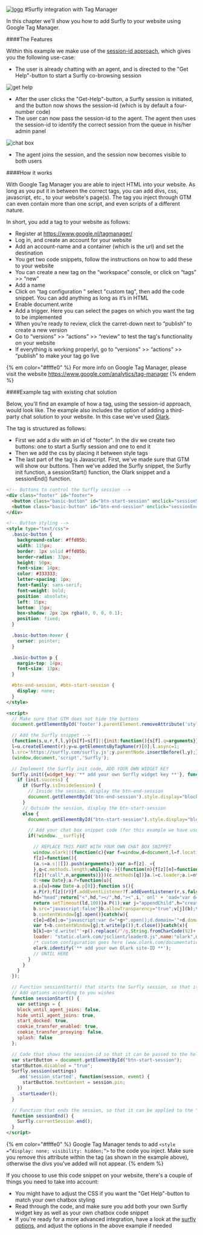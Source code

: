 <a href="https://www.surfly.com/">![logo](../images/logosmall.png)</a>
#Surfly integration with Tag Manager

In this chapter we'll show you how to add Surfly to your website using Google Tag Manager.

####The Features

Within this example we make use of the [session-id approach](../tutorial/advanced-integration.md), which gives you the following use-case:

- The user is already chatting with an agent, and is directed to the "Get Help"-button to start a Surfly co-browsing session

![get help](../images/get-help-button.png)

- After the user clicks the "Get-Help"-button, a Surfly session is initiated, and the button now shows the session-id (which is by default a four-number code)
- The user can now pass the session-id to the agent. The agent then uses the session-id to identify the correct session from the queue in his/her admin panel

![chat box](../images/olark-chat-box.png)

- The agent joins the session, and the session now becomes visible to both users

####How it works

With Google Tag Manager you are able to inject HTML into your website. As long as you put it in between the correct tags, you can add divs, css, javascript, etc., to your website's page(s). The tag you inject through GTM can even contain more than one script, and even scripts of a different nature.

In short, you add a tag to your website as follows:

- Register at https://www.google.nl/tagmanager/
- Log in, and create an account for your website
- Add an account-name and a container (which is the url) and set the destination
- You get two code snippets, follow the instructions on how to add these to your website
- You can create a new tag on the “workspace” console, or click on “tags” >> “new”
- Add a name
- Click on “tag configuration ” select "custom tag", then add the code snippet. You can add anything as long as it’s in HTML
- Enable document.write
- Add a trigger. Here you can select the pages on which you want the tag to be implemented
- When you’re ready to review, click the carret-down next to “publish” to create a new version
- Go to “versions” >> “actions” >> “review” to test the tag's functionality on your website
- If everything is working properlyl, go to “versions” >> “actions” >> “publish” to make your tag go live

{% em color="#ffffe0" %} For more info on Google Tag Manager, please visit the website https://www.google.com/analytics/tag-manager {% endem %}

####Example tag with existing chat solution

Below, you'll find an example of how a tag, using the session-id approach, would look like. The example also includes the option of adding a third-party chat solution to your website. In this case we've used [Olark](www.olark.com).

The tag is structured as follows:

- First we add a div with an id of "footer". In the div we create two buttons: one to start a Surfly session and one to end it
- Then we add the css by placing it between style tags
- The last part of the tag is Javascript. First, we've made sure that GTM will show our buttons. Then we've added the Surfly snippet, the Surfly init function, a sessionStart() function, the Olark snippet and a sessionEnd() function.

```html
<!-- Buttons to control the Surfly session -->
<div class="footer" id="footer">
  <button class="basic-button" id="btn-start-session" onclick="sessionStart()">Get Help</button>
  <button class="basic-button" id="btn-end-session" onclick="sessionEnd()">Stop sessie</button>
</div>

<!-- Button styling -->
<style type="text/css">
  .basic-button {
    background-color: #ffd05b;
    width: 115px;
    border: 1px solid #ffd05b;
    border-radius: 33px;
    height: 50px;
    font-size: 14px;
    color: #333333;
    letter-spacing: 1px;
    font-family: sans-serif;
    font-weight: bold;
    position: absolute;
    left: 15px;
    bottom: 15px;
    box-shadow: 2px 2px rgba(0, 0, 0, 0.1);
    position: fixed;
  }

  .basic-button:hover {
    cursor: pointer;
  }

  .basic-button p {
    margin-top: 14px;
    font-size: 13px;
  }

  #btn-end-session, #btn-start-session {
    display: none;
  }
</style>

<script>
  // Make sure that GTM does not hide the buttons
  document.getElementById('footer').parentElement.removeAttribute('style');

  // Add the Surfly snippet -->
  (function(s,u,r,f,l,y){s[f]=s[f]||{init:function(){s[f].q=arguments}};
  l=u.createElement(r);y=u.getElementsByTagName(r)[0];l.async=1;
  l.src='https://surfly.com/surfly.js';y.parentNode.insertBefore(l,y);})
  (window,document,'script','Surfly');

  // Implement the Surfly init code, ADD YOUR OWN WIDGET KEY
  Surfly.init({widget_key:'** add your own Surfly widget key **'}, function(init) {
    if (init.success) {
      if (Surfly.isInsideSession) {
        // Inside the session, display the btn-end-session
        document.getElementById('btn-end-session').style.display="block";
      }
      // Outside the session, display the btn-start-session
      else {
        document.getElementById("btn-start-session").style.display="block";

        // Add your chat box snippet code (for this example we have used Olark)
        if(!window.__surfly){

          // REPLACE THIS PART WITH YOUR OWN CHAT BOX SNIPPET
          window.olark||(function(c){var f=window,d=document,l=f.location.protocol=="https:"?"https:":"http:",z=c.name,r="load";var nt=function(){
          f[z]=function(){
          (a.s=a.s||[]).push(arguments)};var a=f[z]._={
          },q=c.methods.length;while(q--){(function(n){f[z][n]=function(){
          f[z]("call",n,arguments)}})(c.methods[q])}a.l=c.loader;a.i=nt;a.p={
          0:+new Date};a.P=function(u){
          a.p[u]=new Date-a.p[0]};function s(){
          a.P(r);f[z](r)}f.addEventListener?f.addEventListener(r,s,false):f.attachEvent("on"+r,s);var ld=function(){function p(hd){
          hd="head";return["<",hd,"></",hd,"><",i,' onl' + 'oad="var d=',g,";d.getElementsByTagName('head')[0].",j,"(d.",h,"('script')).",k,"='",l,"//",a.l,"'",'"',"></",i,">"].join("")}var i="body",m=d[i];if(!m){
          return setTimeout(ld,100)}a.P(1);var j="appendChild",h="createElement",k="src",n=d[h]("div"),v=n[j](d[h](z)),b=d[h]("iframe"),g="document",e="domain",o;n.style.display="none";m.insertBefore(n,m.firstChild).id=z;b.frameBorder="0";b.id=z+"-loader";if(/MSIE[ ]+6/.test(navigator.userAgent)){
          b.src="javascript:false"}b.allowTransparency="true";v[j](b);try{
          b.contentWindow[g].open()}catch(w){
          c[e]=d[e];o="javascript:var d="+g+".open();d.domain='"+d.domain+"';";b[k]=o+"void(0);"}try{
          var t=b.contentWindow[g];t.write(p());t.close()}catch(x){
          b[k]=o+'d.write("'+p().replace(/"/g,String.fromCharCode(92)+'"')+'");d.close();'}a.P(2)};ld()};nt()})({
          loader: "static.olark.com/jsclient/loader0.js",name:"olark",methods:["configure","extend","declare","identify"]});
          /* custom configuration goes here (www.olark.com/documentation) */
          olark.identify('** add your own Olark site-ID **');
          // UNTIL HERE
        }
      }
    }
  });

  // Function sessionStart() that starts the Surfly session, so that it can be applied to the "Start Session"-button
  // Add options according to you wishes
  function sessionStart() {
    var settings = {
    block_until_agent_joins: false,
    hide_until_agent_joins: true,
    start_docked: true,
    cookie_transfer_enabled: true,
    cookie_transfer_proxying: false,
    splash: false
  };

  // Code that shows the session-id so that it can be passed to the helpdesk agent
  var startButton = document.getElementById("btn-start-session");
  startButton.disabled = "true";
  Surfly.session(settings)
    .on('session_started', function(session, event) {
      startButton.textContent = session.pin;
    })
    .startLeader();
  }

  // Function that ends the session, so that it can be applied to the "end Session"-button
  function sessionEnd() {
    Surfly.currentSession.end();
  }
</script>

```
{% em color="#ffffe0" %} Google Tag Manager tends to add `<style =“display: none; visibility: hidden;”>` to the code you inject. Make sure you remove this attribute within the tag (as shown in the example above), otherwise the divs you've added will not appear. {% endem %}

If you choose to use this code snippet on your website, there's a couple of things you need to take into account:

- You might have to adjust the CSS if you want the "Get Help"-button to match your own chatbox styling
- Read through the code, and make sure you add both your own Surfly widget key as well as your own chatbox code snippet
- If you're ready for a more advanced integration, have a look at the [surfly options](../widget-options.md), and adjust the options in the above example if needed